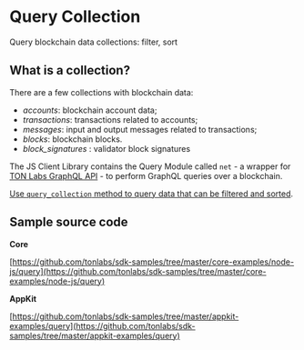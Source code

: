 # Query Collection

Query blockchain data collections: filter, sort

## What is a collection?

There are a few collections with blockchain data:

* _accounts_: blockchain account data;
* _transactions_: transactions related to accounts;
* _messages_: input and output messages related to transactions;
* _blocks_: blockchain blocks.
* _block\_signatures_ : validator block signatures

The JS Client Library contains the Query Module called `net` - a wrapper for [TON Labs GraphQL API](../../reference/ton-os-api/) - to perform GraphQL queries over a blockchain.

[Use `query_collection` method to query data that can be filtered and sorted](../../reference/types-and-methods/mod\_net.md#query\_collection).

## Sample source code

**Core**

[https://github.com/tonlabs/sdk-samples/tree/master/core-examples/node-js/query](https://github.com/tonlabs/sdk-samples/tree/master/core-examples/node-js/query)

**AppKit**

[https://github.com/tonlabs/sdk-samples/tree/master/appkit-examples/query](https://github.com/tonlabs/sdk-samples/tree/master/appkit-examples/query)
